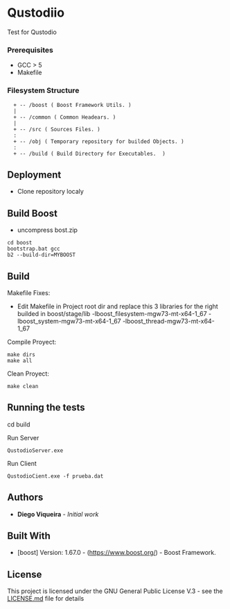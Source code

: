 # Qustodiio
Test for Qustodio

### Prerequisites
  - GCC > 5 
  - Makefile 

### Filesystem Structure

```
  + -- /boost ( Boost Framework Utils. )
  |
  + -- /common ( Common Headears. )
  |
  + -- /src ( Sources Files. )
  :
  + -- /obj ( Temporary repository for builded Objects. )
  :
  + -- /build ( Build Directory for Executables.  )
```  

## Deployment 

+ Clone repository localy 

## Build Boost

* uncompress bost.zip

```
cd boost
bootstrap.bat gcc
b2 --build-dir=MYBOOST

```


## Build
Makefile Fixes:

- Edit Makefile in Project root dir and replace this 3 libraries for the right builded in boost/stage/lib
  -lboost_filesystem-mgw73-mt-x64-1_67 
  -lboost_system-mgw73-mt-x64-1_67 
  -lboost_thread-mgw73-mt-x64-1_67


Compile Proyect:
```
make dirs
make all
```

Clean Proyect:
```
make clean
```



## Running the tests

cd build 

Run Server
```
QustodioServer.exe
```
Run Client
```
QustodioCient.exe -f prueba.dat
```
## Authors

* **Diego Viqueira** - *Initial work* 

## Built With

* [boost] Version: 1.67.0 - (https://www.boost.org/) - Boost Framework.


## License

This project is licensed under the GNU General Public License V.3 - see the [LICENSE.md](LICENSE.md) file for details
